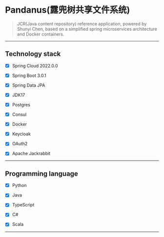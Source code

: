 # Pandanus(露兜树共享文件系统)

> JCR(Java content repository) reference application, powered by Shunyi Chen, based on a simplified spring microservices architecture and Docker containers.

---

## Technology stack

- [x] Spring Cloud 2022.0.0

- [x] Spring Boot 3.0.1

- [x] Spring Data JPA

- [x] JDK17

- [x] Postgres

- [x] Consul

- [x] Docker

- [x] Keycloak

- [x] OAuth2

- [x] Apache Jackrabbit

---
## Programming language

- [x] Python

- [x] Java

- [x] TypeScript

- [x] C#

- [x] Scala


---
